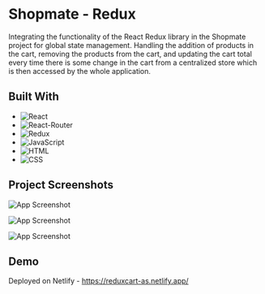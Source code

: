# Shopmate - Redux

Integrating the functionality of the React Redux library in the Shopmate project for global state management. Handling the addition of products in the cart, removing the products from the cart, and updating the cart total every time there is some change in the cart from a centralized store which is then accessed by the whole application.


## Built With

* ![React][React]
* ![React-Router][React-Router]
* ![Redux][Redux]
* ![JavaScript][JavaScript]
* ![HTML][HTML]
* ![CSS][CSS]


## Project Screenshots

![App Screenshot](https://github.com/AbhishekSadhwani/Project-Readme-Resources/blob/main/Shopmate-Redux/Screenshot%202024-08-01%20171818.png)

![App Screenshot](https://github.com/AbhishekSadhwani/Project-Readme-Resources/blob/main/Shopmate-Redux/Screenshot%202024-08-01%20171829.png)

![App Screenshot](https://github.com/AbhishekSadhwani/Project-Readme-Resources/blob/main/Shopmate-Redux/Screenshot%202024-08-01%20171839.png)


## Demo

Deployed on Netlify - https://reduxcart-as.netlify.app/



[React]: https://img.shields.io/badge/React-black?style=for-the-badge&logo=react&logoColor=%2361DAFB&logoSize=auto&labelColor=black
[Redux]: https://img.shields.io/badge/Redux-black?style=for-the-badge&logo=redux&logoColor=%23764ABC&logoSize=auto&labelColor=black
[React-Router]: https://img.shields.io/badge/React_Router-black?style=for-the-badge&logo=reactrouter&logoColor=CA4245&logoSize=auto&labelColor=black
[JavaScript]: https://img.shields.io/badge/JavaScript-black?style=for-the-badge&logo=javascript&logoColor=%23F7DF1E&logoSize=auto&labelColor=black
[HTML]:https://img.shields.io/badge/HTML5-000000?style=for-the-badge&logo=html5&logoColor=E34F26
[CSS]: https://img.shields.io/badge/CSS3-black?style=for-the-badge&logo=css3&logoColor=1572B6
[Netlify]:https://img.shields.io/badge/Netlify-black?style=for-the-badge&logo=netlify&logoColor=00C7B7&logoSize=auto&labelColor=black

